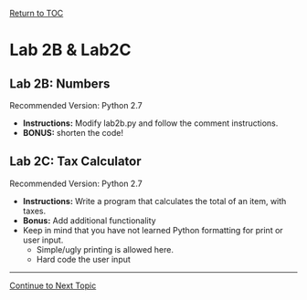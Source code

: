 <a href="https://github.com/CyberTrainingUSAF/07-Python-Programming/blob/master/00-Table-of-Contents.md" rel="Return to TOC"> Return to TOC </a>

# Lab 2B & Lab2C

## Lab 2B: Numbers

Recommended Version: Python 2.7

* **Instructions:** Modify lab2b.py and follow the comment instructions.
* **BONUS:** shorten the code!

## Lab 2C: Tax Calculator

Recommended Version: Python 2.7

* **Instructions:** Write a program that calculates the total of an item, with taxes.
* **Bonus:**  Add additional functionality
* Keep in mind that you have not learned Python formatting for print or user input. 
  * Simple/ugly printing is allowed here. 
  * Hard code the user input

---

<a href="https://github.com/CyberTrainingUSAF/07-Python-Programming/blob/master/02_Data_Types/03_strings.md" rel="Continue to Next Topic"> Continue to Next Topic </a>
